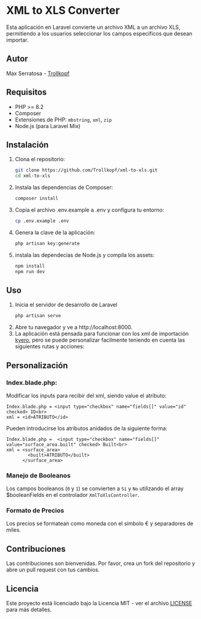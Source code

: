 # XML to XLS Converter

Esta aplicación en Laravel convierte un archivo XML a un archivo XLS, permitiendo a los usuarios seleccionar los campos específicos que desean importar.

## Autor

Max Serratosa - [Trollkopf](https://github.com/Trollkopf)

## Requisitos

- PHP >= 8.2
- Composer
- Extensiones de PHP: `mbstring`, `xml`, `zip`
- Node.js (para Laravel Mix)

## Instalación

1. Clona el repositorio:

   ```bash
   git clone https://github.com/Trollkopf/xml-to-xls.git
   cd xml-to-xls
   ```

1. Instala las dependencias de Composer:

   ```bash
   composer install
   ```
1. Copia el archivo .env.example a .env y configura tu entorno:
    ``` bash
    cp .env.example .env
    ```
1. Genera la clave de la aplicación:
    ```bash
    php artisan key:generate
    ```
1. instala las dependecias de Node.js y compila los assets:
    ```bash
    npm install
    npm run dev
    ```

## Uso
1. Inicia el servidor de desarrollo de Laravel
    ```bash
    php artisan serve
    ```
1. Abre tu navegador y ve a http://localhost:8000.
1. La aplicación está pensada para funcionar con los xml de importación [kyero](https://help.kyero.com/estate-agents/xml-import-specification), pero se puede personalizar facilmente teniendo en cuenta las siguientes rutas y acciones:

## Personalización

### Index.blade.php:

Modificar los inputs para recibir del xml, siendo value el atributo:
    
    Index.blade.php = <input type="checkbox" name="fields[]" value="id" checked> ID<br> 
    xml = <id>ATRIBUTO</id>

Pueden introducirse los atributos anidados de la siguiente forma:

    Index.blade.php =  <input type="checkbox" name="fields[]" value="surface_area.built" checked> Built<br>
    xml = <surface_area>
            <built>ATRIBUTO</built>
          </surface_area>

### Manejo de Booleanos

Los campos booleanos (`0` y `1`) se convierten a `Sí` y `No` utilizando el array $booleanFields en el controlador `XmlToXlsController`.

### Formato de Precios

Los precios se formatean como moneda con el símbolo € y separadores de miles.

## Contribuciones

Las contribuciones son bienvenidas. Por favor, crea un fork del repositorio y abre un pull request con tus cambios.

## Licencia

Este proyecto está licenciado bajo la Licencia MIT - ver el archivo [LICENSE](LICENSE) para más detalles.

